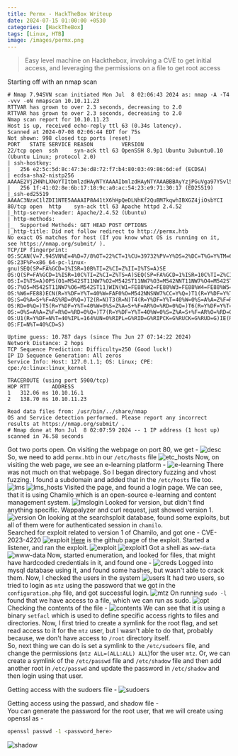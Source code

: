 ```yaml
---
title: Permx - HackTheBox Writeup
date: 2024-07-15 01:00:00 +0530
categories: [HackTheBox]
tags: [Linux, HTB]
image: /images/permx.png
---
```


> Easy level machine on Hackthebox, involving a CVE to get initial access, and leveraging the permissions on a file to get root access

Starting off with an nmap scan 
```plaintext
# Nmap 7.94SVN scan initiated Mon Jul  8 02:06:43 2024 as: nmap -A -T4 -vvv -oN nmapscan 10.10.11.23
RTTVAR has grown to over 2.3 seconds, decreasing to 2.0
RTTVAR has grown to over 2.3 seconds, decreasing to 2.0
Nmap scan report for 10.10.11.23
Host is up, received echo-reply ttl 63 (0.34s latency).
Scanned at 2024-07-08 02:06:44 EDT for 75s
Not shown: 998 closed tcp ports (reset)
PORT   STATE SERVICE REASON         VERSION
22/tcp open  ssh     syn-ack ttl 63 OpenSSH 8.9p1 Ubuntu 3ubuntu0.10 (Ubuntu Linux; protocol 2.0)
| ssh-hostkey: 
|   256 e2:5c:5d:8c:47:3e:d8:72:f7:b4:80:03:49:86:6d:ef (ECDSA)
| ecdsa-sha2-nistp256 AAAAE2VjZHNhLXNoYTItbmlzdHAyNTYAAAAIbmlzdHAyNTYAAABBBAyYzjPGuVga97Y5vl5BajgMpjiGqUWp23U2DO9Kij5AhK3lyZFq/rroiDu7zYpMTCkFAk0fICBScfnuLHi6NOI=
|   256 1f:41:02:8e:6b:17:18:9c:a0:ac:54:23:e9:71:30:17 (ED25519)
|_ssh-ed25519 AAAAC3NzaC1lZDI1NTE5AAAAIP8A41tX6hHpQeDLNhKf2QuBM7kqwhIBXGZ4jiOsbYCI
80/tcp open  http    syn-ack ttl 63 Apache httpd 2.4.52
|_http-server-header: Apache/2.4.52 (Ubuntu)
| http-methods: 
|_  Supported Methods: GET HEAD POST OPTIONS
|_http-title: Did not follow redirect to http://permx.htb
No exact OS matches for host (If you know what OS is running on it, see https://nmap.org/submit/ ).
TCP/IP fingerprint:
OS:SCAN(V=7.94SVN%E=4%D=7/8%OT=22%CT=1%CU=39732%PV=Y%DS=2%DC=T%G=Y%TM=668B8
OS:23F%P=x86_64-pc-linux-gnu)SEQ(SP=FA%GCD=1%ISR=10B%TI=Z%CI=Z%II=I%TS=A)SE
OS:Q(SP=FA%GCD=1%ISR=10C%TI=Z%CI=Z%TS=A)SEQ(SP=FA%GCD=1%ISR=10C%TI=Z%CI=Z%I
OS:I=I%TS=A)OPS(O1=M542ST11NW7%O2=M542ST11NW7%O3=M542NNT11NW7%O4=M542ST11NW
OS:7%O5=M542ST11NW7%O6=M542ST11)WIN(W1=FE88%W2=FE88%W3=FE88%W4=FE88%W5=FE88
OS:%W6=FE88)ECN(R=Y%DF=Y%T=40%W=FAF0%O=M542NNSNW7%CC=Y%Q=)T1(R=Y%DF=Y%T=40%
OS:S=O%A=S+%F=AS%RD=0%Q=)T2(R=N)T3(R=N)T4(R=Y%DF=Y%T=40%W=0%S=A%A=Z%F=R%O=%
OS:RD=0%Q=)T5(R=Y%DF=Y%T=40%W=0%S=Z%A=S+%F=AR%O=%RD=0%Q=)T6(R=Y%DF=Y%T=40%W
OS:=0%S=A%A=Z%F=R%O=%RD=0%Q=)T7(R=Y%DF=Y%T=40%W=0%S=Z%A=S+%F=AR%O=%RD=0%Q=)
OS:U1(R=Y%DF=N%T=40%IPL=164%UN=0%RIPL=G%RID=G%RIPCK=G%RUCK=G%RUD=G)IE(R=Y%D
OS:FI=N%T=40%CD=S)

Uptime guess: 10.787 days (since Thu Jun 27 07:14:22 2024)
Network Distance: 2 hops
TCP Sequence Prediction: Difficulty=250 (Good luck!)
IP ID Sequence Generation: All zeros
Service Info: Host: 127.0.1.1; OS: Linux; CPE: cpe:/o:linux:linux_kernel

TRACEROUTE (using port 5900/tcp)
HOP RTT       ADDRESS
1   312.06 ms 10.10.16.1
2   138.70 ms 10.10.11.23

Read data files from: /usr/bin/../share/nmap
OS and Service detection performed. Please report any incorrect results at https://nmap.org/submit/ .
# Nmap done at Mon Jul  8 02:07:59 2024 -- 1 IP address (1 host up) scanned in 76.58 seconds

```

Got two ports open. On visiting the webpage on port 80, we get - 
![desc](/images/permx_web.png)
So, we need to add `permx.htb` in our `/etc/hosts` file 
![etc_hosts](/images/permx_etc.png)
Now, on visiting the web page, we see an e-learning platform -
![e-learning](/images/permx_learn.png)
There was not much on that webpage. So I began directory fuzzing and vhost fuzzing. I found a subdomain and added that in the `/etc/hosts` file too.
![lms](/images/permx_lms.png)
![lms_hosts](/images/permx_lmshosts.png)
Visited the page, and found a login page. We can see, that it is using Chamilo which is an open-source e-learning and content management system.
![lmslogin](/images/permx_lmslogin.png)
Looked for version, but didn't find anything specific. Wappalyzer and curl request, just showed version 1.
![version](/images/permx_version.png)
On looking at the searchsploit database, found some exploits, but all of them were for authenticated session in `chamilo`.<br>
Searched for exploit related to version 1 of Chamilo, and got one - CVE-2023-4220
![exploit](/images/permx_exploit.png)
[Here](https://github.com/m3m0o/chamilo-lms-unauthenticated-big-upload-rce-poc) is the github page of the exploit.
Started a listener, and ran the exploit.
![exploit](/images/permx_run.png)
![exploit1](/images/permx_run1.png)
Got a shell as `www-data`
![www-data](/images/permx_www.png)
Now, started enumeration, and looked for files, that might have hardcoded credentials in it, and found one - 
![creds](/images/permx_creds.png)
Logged into mysql database using it, and found some hashes, but wasn't able to crack them.
Now, I checked the users in the system
![users](/images/permx_users.png)
It had two users, so tried to login as `mtz` using the password that we got in the `configuration.php` file, and got successful login.
![mtz](/images/permx_mtz.png)
On running `sudo -l` found that we have access to a file, which we can run as sudo.
![opt](/images/permx_opt.png)
Checking the contents of the file - 
![contents](/images/permx_setfacl.png)
We can see that it is using a binary `setfacl` which is used to define specific access rights to files and directories.
Now, I first tried to create a symlink for the root flag, and set read access to it for the `mtz` user, but I wasn't able to do that, probably because, we don't have access to `/root` directory itself.<br>
So, next thing we can do is set a symlink to the `/etc/sudoers` file, and change the permissions (`mtz ALL=(ALL:ALL) ALL`)for the user `mtz`.
Or, we can create a symlink of the `/etc/passwd` file and `/etc/shadow` file and then add another root in `/etc/passwd` and update the password in `/etc/shadow` and then login using that user.

Getting access with the sudoers file - 
![sudoers](/images/permx_sudoers.png)

Getting access using the passwd, and shadow file -<br>
You can generate the password for the root user, that we will create using openssl as - 
```bash
openssl passwd -1 <password_here>
```
![shadow](/images/permx_shadow.png)



